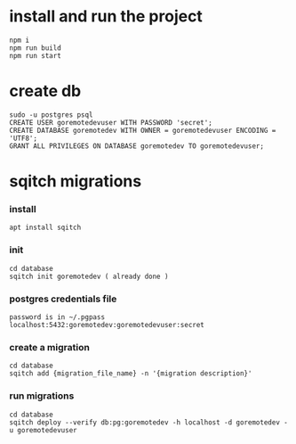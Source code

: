 # install and run the project
~~~
npm i
npm run build
npm run start
~~~

# create db
~~~
sudo -u postgres psql
CREATE USER goremotedevuser WITH PASSWORD 'secret';
CREATE DATABASE goremotedev WITH OWNER = goremotedevuser ENCODING = 'UTF8';
GRANT ALL PRIVILEGES ON DATABASE goremotedev TO goremotedevuser;
~~~
# sqitch migrations

### install
~~~
apt install sqitch
~~~
### init
~~~
cd database
sqitch init goremotedev ( already done )
~~~
### postgres credentials file
~~~
password is in ~/.pgpass
localhost:5432:goremotedev:goremotedevuser:secret
~~~

### create a migration
~~~
cd database
sqitch add {migration_file_name} -n '{migration description}'
~~~

### run migrations
~~~
cd database
sqitch deploy --verify db:pg:goremotedev -h localhost -d goremotedev -u goremotedevuser
~~~